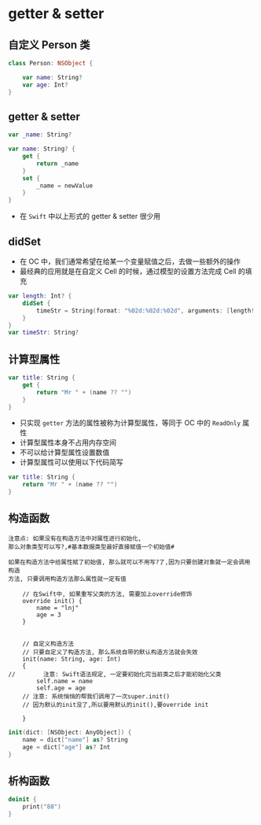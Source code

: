 # getter & setter

## 自定义 Person 类

```swift
class Person: NSObject {

    var name: String?
    var age: Int?
}
```

## getter & setter

```swift
var _name: String?

var name: String? {
    get {
        return _name
    }
    set {
        _name = newValue
    }
}
```

* 在 `Swift` 中以上形式的 getter & setter 很少用

## didSet

* 在 OC 中，我们通常希望在给某一个变量赋值之后，去做一些额外的操作
* 最经典的应用就是在自定义 Cell 的时候，通过模型的设置方法完成 Cell 的填充

```swift
var length: Int? {
    didSet {
        timeStr = String(format: "%02d:%02d:%02d", arguments: [length! / 3600, (length! % 3600) / 60, length! % 60])
    }
}
var timeStr: String?
```

## 计算型属性

```swift
var title: String {
    get {
        return "Mr " + (name ?? "")
    }
}
```

* 只实现 `getter` 方法的属性被称为计算型属性，等同于 OC 中的 `ReadOnly` 属性
* 计算型属性本身不占用内存空间
* 不可以给计算型属性设置数值
* 计算型属性可以使用以下代码简写

```swift
var title: String {
    return "Mr " + (name ?? "")
}
```

## 构造函数
```
注意点: 如果没有在构造方法中对属性进行初始化,
那么对象类型可以写?,#基本数据类型最好直接赋值一个初始值#

如果在构造方法中给属性赋了初始值, 那么就可以不用写?了,因为只要创建对象就一定会调用构造
方法, 只要调用构造方法那么属性就一定有值

```

```
    // 在Swift中, 如果重写父类的方法, 需要加上override修饰
    override init() {
        name = "lnj"
        age = 3
    }


    // 自定义构造方法
    // 只要自定义了构造方法, 那么系统自带的默认构造方法就会失效
    init(name: String, age: Int)
    {
//        注意: Swift语法规定, 一定要初始化完当前类之后才能初始化父类
        self.name = name
        self.age = age
    // 注意: 系统悄悄的帮我们调用了一次super.init()
    // 因为默认的init没了,所以要用默认的init(),要override init
       
    }
```

```swift
init(dict: [NSObject: AnyObject]) {
    name = dict["name"] as? String
    age = dict["age"] as? Int
}
```

## 析构函数

```swift
deinit {
    print("88")
}
```

